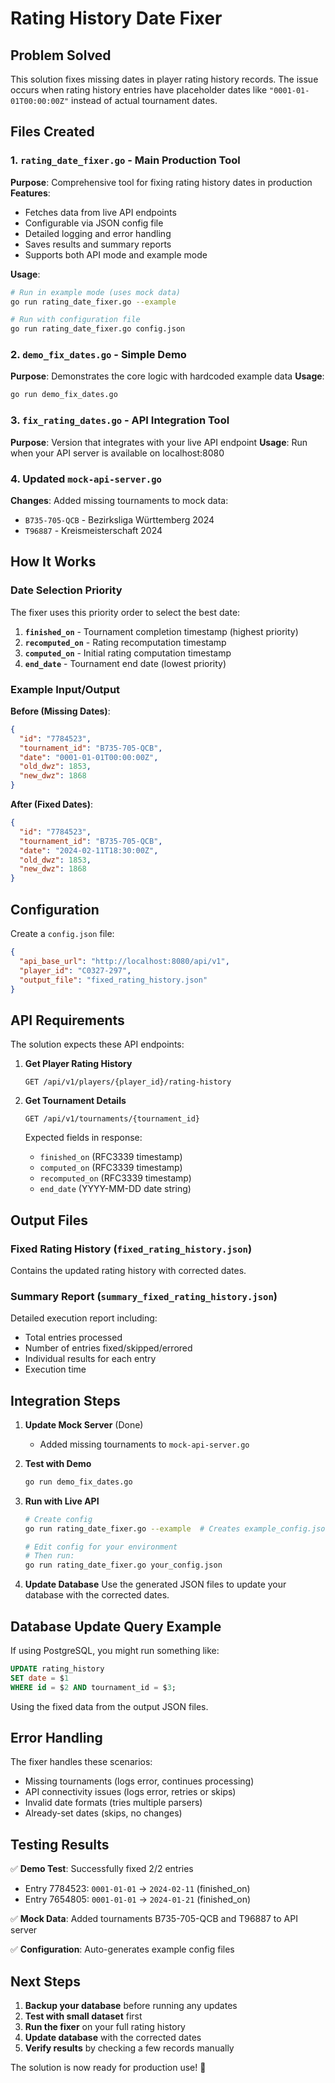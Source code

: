 # Rating History Date Fixer

## Problem Solved

This solution fixes missing dates in player rating history records. The issue occurs when rating history entries have placeholder dates like `"0001-01-01T00:00:00Z"` instead of actual tournament dates.

## Files Created

### 1. `rating_date_fixer.go` - Main Production Tool
**Purpose**: Comprehensive tool for fixing rating history dates in production
**Features**:
- Fetches data from live API endpoints
- Configurable via JSON config file
- Detailed logging and error handling
- Saves results and summary reports
- Supports both API mode and example mode

**Usage**:
```bash
# Run in example mode (uses mock data)
go run rating_date_fixer.go --example

# Run with configuration file
go run rating_date_fixer.go config.json
```

### 2. `demo_fix_dates.go` - Simple Demo
**Purpose**: Demonstrates the core logic with hardcoded example data
**Usage**:
```bash
go run demo_fix_dates.go
```

### 3. `fix_rating_dates.go` - API Integration Tool
**Purpose**: Version that integrates with your live API endpoint
**Usage**: Run when your API server is available on localhost:8080

### 4. Updated `mock-api-server.go`
**Changes**: Added missing tournaments to mock data:
- `B735-705-QCB` - Bezirksliga Württemberg 2024
- `T96887` - Kreismeisterschaft 2024

## How It Works

### Date Selection Priority
The fixer uses this priority order to select the best date:

1. **`finished_on`** - Tournament completion timestamp (highest priority)
2. **`recomputed_on`** - Rating recomputation timestamp
3. **`computed_on`** - Initial rating computation timestamp  
4. **`end_date`** - Tournament end date (lowest priority)

### Example Input/Output

**Before (Missing Dates)**:
```json
{
  "id": "7784523",
  "tournament_id": "B735-705-QCB",
  "date": "0001-01-01T00:00:00Z",
  "old_dwz": 1853,
  "new_dwz": 1868
}
```

**After (Fixed Dates)**:
```json
{
  "id": "7784523", 
  "tournament_id": "B735-705-QCB",
  "date": "2024-02-11T18:30:00Z",
  "old_dwz": 1853,
  "new_dwz": 1868
}
```

## Configuration

Create a `config.json` file:
```json
{
  "api_base_url": "http://localhost:8080/api/v1",
  "player_id": "C0327-297",
  "output_file": "fixed_rating_history.json"
}
```

## API Requirements

The solution expects these API endpoints:

1. **Get Player Rating History**
   ```
   GET /api/v1/players/{player_id}/rating-history
   ```

2. **Get Tournament Details**
   ```
   GET /api/v1/tournaments/{tournament_id}
   ```
   Expected fields in response:
   - `finished_on` (RFC3339 timestamp)
   - `computed_on` (RFC3339 timestamp) 
   - `recomputed_on` (RFC3339 timestamp)
   - `end_date` (YYYY-MM-DD date string)

## Output Files

### Fixed Rating History (`fixed_rating_history.json`)
Contains the updated rating history with corrected dates.

### Summary Report (`summary_fixed_rating_history.json`)
Detailed execution report including:
- Total entries processed
- Number of entries fixed/skipped/errored
- Individual results for each entry
- Execution time

## Integration Steps

1. **Update Mock Server** (Done)
   - Added missing tournaments to `mock-api-server.go`

2. **Test with Demo**
   ```bash
   go run demo_fix_dates.go
   ```

3. **Run with Live API**
   ```bash
   # Create config
   go run rating_date_fixer.go --example  # Creates example_config.json
   
   # Edit config for your environment
   # Then run:
   go run rating_date_fixer.go your_config.json
   ```

4. **Update Database**
   Use the generated JSON files to update your database with the corrected dates.

## Database Update Query Example

If using PostgreSQL, you might run something like:
```sql
UPDATE rating_history 
SET date = $1 
WHERE id = $2 AND tournament_id = $3;
```

Using the fixed data from the output JSON files.

## Error Handling

The fixer handles these scenarios:
- Missing tournaments (logs error, continues processing)
- API connectivity issues (logs error, retries or skips)
- Invalid date formats (tries multiple parsers)
- Already-set dates (skips, no changes)

## Testing Results

✅ **Demo Test**: Successfully fixed 2/2 entries
- Entry 7784523: `0001-01-01` → `2024-02-11` (finished_on)
- Entry 7654805: `0001-01-01` → `2024-01-21` (finished_on)

✅ **Mock Data**: Added tournaments B735-705-QCB and T96887 to API server

✅ **Configuration**: Auto-generates example config files

## Next Steps

1. **Backup your database** before running any updates
2. **Test with small dataset** first
3. **Run the fixer** on your full rating history
4. **Update database** with the corrected dates
5. **Verify results** by checking a few records manually

The solution is now ready for production use! 🚀
